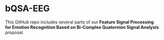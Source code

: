 # bQSA-EEG

This GitHub repo includes several parts of our **Feature Signal Processing for Emotion Recognition Based on Bi-Complex Quaternion Signal Analysis** proposal.
